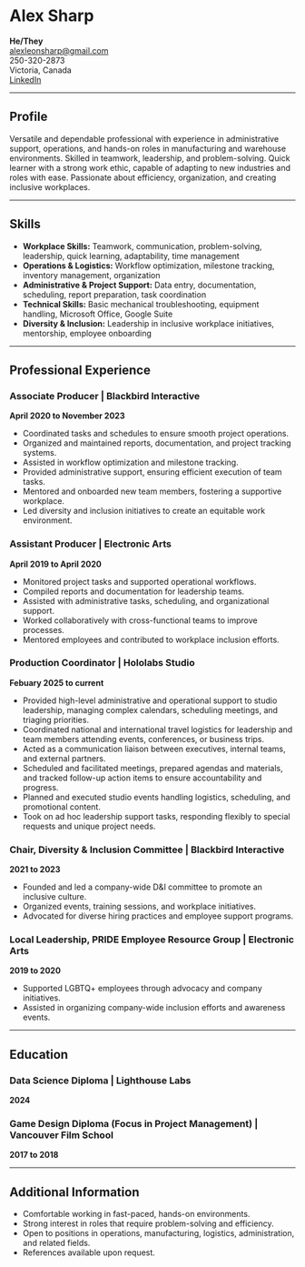 # Alex Sharp
**He/They**  
alexleonsharp@gmail.com  
250-320-2873  
Victoria, Canada  
[LinkedIn](https://linkedin.com/in/alex-sharp)  

---

## Profile
Versatile and dependable professional with experience in administrative support, operations, and hands-on roles in manufacturing and warehouse environments. Skilled in teamwork, leadership, and problem-solving. Quick learner with a strong work ethic, capable of adapting to new industries and roles with ease. Passionate about efficiency, organization, and creating inclusive workplaces.

---

## Skills

- **Workplace Skills:** Teamwork, communication, problem-solving, leadership, quick learning, adaptability, time management
- **Operations & Logistics:** Workflow optimization, milestone tracking, inventory management, organization
- **Administrative & Project Support:** Data entry, documentation, scheduling, report preparation, task coordination
- **Technical Skills:** Basic mechanical troubleshooting, equipment handling, Microsoft Office, Google Suite
- **Diversity & Inclusion:** Leadership in inclusive workplace initiatives, mentorship, employee onboarding

---

## Professional Experience

### Associate Producer | Blackbird Interactive  
**April 2020 to November 2023**  
- Coordinated tasks and schedules to ensure smooth project operations.
- Organized and maintained reports, documentation, and project tracking systems.
- Assisted in workflow optimization and milestone tracking.
- Provided administrative support, ensuring efficient execution of team tasks.
- Mentored and onboarded new team members, fostering a supportive workplace.
- Led diversity and inclusion initiatives to create an equitable work environment.

### Assistant Producer | Electronic Arts  
**April 2019 to April 2020**  
- Monitored project tasks and supported operational workflows.
- Compiled reports and documentation for leadership teams.
- Assisted with administrative tasks, scheduling, and organizational support.
- Worked collaboratively with cross-functional teams to improve processes.
- Mentored employees and contributed to workplace inclusion efforts.

### Production Coordinator | Hololabs Studio
**Febuary 2025 to current**
- Provided high-level administrative and operational support to studio leadership, managing complex calendars, scheduling meetings, and triaging priorities.
- Coordinated national and international travel logistics for leadership and team members attending events, conferences, or business trips.
- Acted as a communication liaison between executives, internal teams, and external partners.
- Scheduled and facilitated meetings, prepared agendas and materials, and tracked follow-up action items to ensure accountability and progress.
- Planned and executed studio events handling logistics, scheduling, and promotional content.
- Took on ad hoc leadership support tasks, responding flexibly to special requests and unique project needs.

### Chair, Diversity & Inclusion Committee | Blackbird Interactive  
**2021 to 2023**  
- Founded and led a company-wide D&I committee to promote an inclusive culture.
- Organized events, training sessions, and workplace initiatives.
- Advocated for diverse hiring practices and employee support programs.

### Local Leadership, PRIDE Employee Resource Group | Electronic Arts  
**2019 to 2020**  
- Supported LGBTQ+ employees through advocacy and company initiatives.
- Assisted in organizing company-wide inclusion efforts and awareness events.

---

## Education

### Data Science Diploma | Lighthouse Labs  
**2024**  

### Game Design Diploma (Focus in Project Management) | Vancouver Film School  
**2017 to 2018**  

---

## Additional Information
- Comfortable working in fast-paced, hands-on environments.
- Strong interest in roles that require problem-solving and efficiency.
- Open to positions in operations, manufacturing, logistics, administration, and related fields.
- References available upon request.

